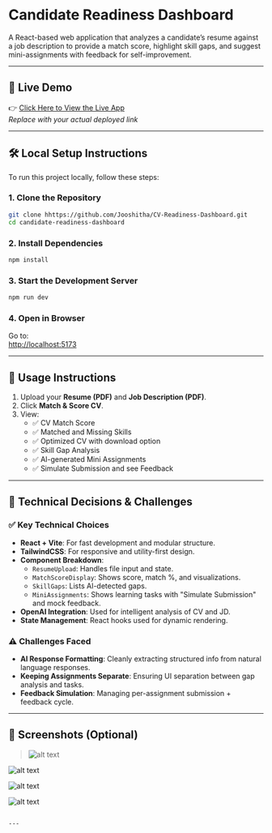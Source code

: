 # Candidate Readiness Dashboard

A React-based web application that analyzes a candidate’s resume against a job description to provide a match score, highlight skill gaps, and suggest mini-assignments with feedback for self-improvement.

---

## 🚀 Live Demo

👉 [Click Here to View the Live App](https://cv-readiness-dashboard-git-main-jooshithas-projects.vercel.app/)  
_Replace with your actual deployed link_

---

## 🛠️ Local Setup Instructions

To run this project locally, follow these steps:

### 1. Clone the Repository

```bash
git clone hhttps://github.com/Jooshitha/CV-Readiness-Dashboard.git
cd candidate-readiness-dashboard
```

### 2. Install Dependencies

```bash
npm install
```

### 3. Start the Development Server

```bash
npm run dev
```

### 4. Open in Browser

Go to:  
[http://localhost:5173](http://localhost:5173)

---

## 📘 Usage Instructions

1. Upload your **Resume (PDF)** and **Job Description (PDF)**.
2. Click **Match & Score CV**.
3. View:
   - ✅ CV Match Score
   - ✅ Matched and Missing Skills
   - ✅ Optimized CV with download option
   - ✅ Skill Gap Analysis
   - ✅ AI-generated Mini Assignments
   - ✅ Simulate Submission and see Feedback

---

## 🧠 Technical Decisions & Challenges

### ✅ Key Technical Choices

- **React + Vite**: For fast development and modular structure.
- **TailwindCSS**: For responsive and utility-first design.
- **Component Breakdown**:
  - `ResumeUpload`: Handles file input and state.
  - `MatchScoreDisplay`: Shows score, match %, and visualizations.
  - `SkillGaps`: Lists AI-detected gaps.
  - `MiniAssignments`: Shows learning tasks with "Simulate Submission" and mock feedback.
- **OpenAI Integration**: Used for intelligent analysis of CV and JD.
- **State Management**: React hooks used for dynamic rendering.

### ⚠️ Challenges Faced

- **AI Response Formatting**: Cleanly extracting structured info from natural language responses.
- **Keeping Assignments Separate**: Ensuring UI separation between gap analysis and tasks.
- **Feedback Simulation**: Managing per-assignment submission + feedback cycle.

---

## 📸 Screenshots (Optional)

> ![alt text](./screenshots/image.png)

![alt text](./screenshots/image-1.png)

![alt text](./screenshots/image-2.png)

![alt text](./screenshots/image-3.png)
```

---

